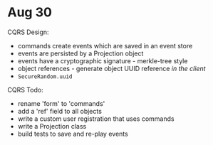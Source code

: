 # Aug 30

CQRS Design:
- commands create events which are saved in an event store
- events are persisted by a Projection object
- events have a cryptographic signature - merkle-tree style
- object references - generate object UUID reference *in the client*
- `SecureRandom.uuid`
 
CQRS Todo:
- rename 'form' to 'commands'
- add a 'ref' field to all objects
- write a custom user registration that uses commands
- write a Projection class
- build tests to save and re-play events

